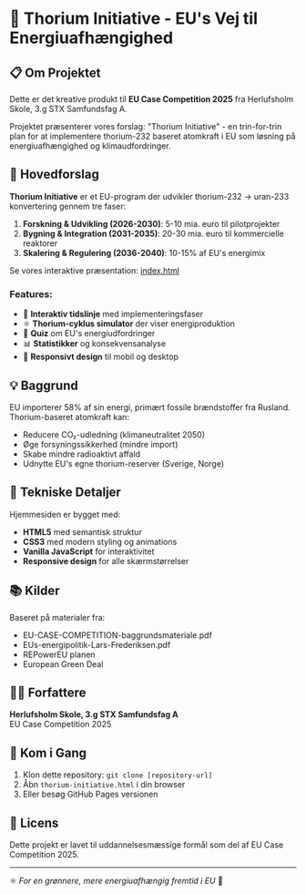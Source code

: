 # 🚀 Thorium Initiative - EU's Vej til Energiuafhængighed

## 📋 Om Projektet
Dette er det kreative produkt til **EU Case Competition 2025** fra Herlufsholm Skole, 3.g STX Samfundsfag A.

Projektet præsenterer vores forslag: "Thorium Initiative" - en trin-for-trin plan for at implementere thorium-232 baseret atomkraft i EU som løsning på energiuafhængighed og klimaudfordringer.

## 🎯 Hovedforslag
**Thorium Initiative** er et EU-program der udvikler thorium-232 → uran-233 konvertering gennem tre faser:

1. **Forskning & Udvikling (2026-2030)**: 5-10 mia. euro til pilotprojekter
2. **Bygning & Integration (2031-2035)**: 20-30 mia. euro til kommercielle reaktorer  
3. **Skalering & Regulering (2036-2040)**: 10-15% af EU's energimix

Se vores interaktive præsentation: [index.html](https://ston1ee.github.io/thorium-initiative-eu-case/)
### Features:
- 📅 **Interaktiv tidslinje** med implementeringsfaser
- ⚛️ **Thorium-cyklus simulator** der viser energiproduktion
- 🧠 **Quiz** om EU's energiudfordringer
- 📊 **Statistikker** og konsekvensanalyse
- 📱 **Responsivt design** til mobil og desktop

## 💡 Baggrund
EU importerer 58% af sin energi, primært fossile brændstoffer fra Rusland. Thorium-baseret atomkraft kan:
- Reducere CO₂-udledning (klimaneutralitet 2050)
- Øge forsyningssikkerhed (mindre import)
- Skabe mindre radioaktivt affald
- Udnytte EU's egne thorium-reserver (Sverige, Norge)

## 🔧 Tekniske Detaljer
Hjemmesiden er bygget med:
- **HTML5** med semantisk struktur
- **CSS3** med modern styling og animations
- **Vanilla JavaScript** for interaktivitet
- **Responsive design** for alle skærmstørrelser

## 📚 Kilder
Baseret på materialer fra:
- EU-CASE-COMPETITION-baggrundsmateriale.pdf
- EUs-energipolitik-Lars-Frederiksen.pdf
- REPowerEU planen
- European Green Deal

## 👨‍🎓 Forfattere
**Herlufsholm Skole, 3.g STX Samfundsfag A**  
EU Case Competition 2025

## 🚀 Kom i Gang
1. Klon dette repository: `git clone [repository-url]`
2. Åbn `thorium-initiative.html` i din browser
3. Eller besøg GitHub Pages versionen

## 📄 Licens
Dette projekt er lavet til uddannelsesmæssige formål som del af EU Case Competition 2025.

---
⚛️ *For en grønnere, mere energiuafhængig fremtid i EU* 🌱
